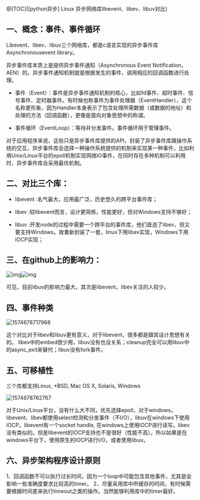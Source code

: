 @[TOC]([python异步] Linux 异步网络库libevent、libev、libuv对比)

## 一、概念：事件、事件循环

Libevent、libev、libuv三个网络库，都是c语言实现的异步事件库Asynchronousevent library。

异步事件库本质上是提供异步事件通知（Asynchronous Event Notification，AEN）的。异步事件通知机制就是根据发生的事件，调用相应的回调函数进行处理。

- 事件（Event）：事件是异步事件通知机制的核心，比如fd事件、超时事件、信号事件、定时器事件。有时候也称事件为事件处理器（EventHandler），这个名称更形象，因为Handler本身表示了包含处理所需数据（或数据的地址）和处理的方法（回调函数），更像是面向对象思想中的称谓。

- 事件循环（EventLoop）：等待并分发事件。事件循环用于管理事件。

对于应用程序来说，这些只是异步事件库提供的API，封装了异步事件库跟操作系统的交互，异步事件库会选择一种操作系统提供的机制来实现某一种事件，比如利用Unix/Linux平台的epoll机制实现网络IO事件，在同时存在多种机制可以利用时，异步事件库会采用最优机制。

 

## 二、对比三个库：
- libevent :名气最大，应用最广泛，历史悠久的跨平台事件库；
- libev :较libevent而言，设计更简练，性能更好，但对Windows支持不够好；

- libuv :开发node的过程中需要一个跨平台的事件库，他们首选了libev，但又要支持Windows，故重新封装了一套，linux下用libev实现，Windows下用IOCP实现；




## 三、在github上的影响力：

![img](I:\笔记\pictures\io_lib_github1)![img](I:\笔记\pictures\io_lib_github2)


可见，目前libuv的影响力最大，其次是libevent，libev关注的人较少。





## 四、事件种类

![1574678717968](C:\Users\wpzhou\AppData\Roaming\Typora\typora-user-images\1574678717968.png)




这个对比对于libev和libuv更有意义，对于libevent，很多都是跟其设计思想有关的。 libev中的embed很少用，libuv没有也没关系；cleanup完全可以用libuv中的async_exit来替代；libuv没有fork事件。

## 五、可移植性
三个库都支持Linux, *BSD, Mac OS X, Solaris, Windows

![1574678762767](C:\Users\wpzhou\AppData\Roaming\Typora\typora-user-images\1574678762767.png)


对于Unix/Linux平台，没有什么大不同，优先选择epoll，对于windows，libevent、libev都使用select检测和分发事件（不I/O），libuv在windows下使用IOCP。libevent有一个socket handle, 在windows上使用IOCP进行读写。libev没有类似的。但是libevent的IOCP支持也不是很好（性能不高）。所以如果是在windows平台下，使用原生的IOCP进行I/O，或者使用libuv。



## 六、异步架构程序设计原则
1、回调函数不可以执行过长时间，因为一个loop中可能包含其他事件，尤其是会影响一些准确度要求比较高的timer。
2、尽量采用库中所缓存的时间，有时候需要根据时间差来执行timeout之类的操作。当然能够利用库中的timer最好。

